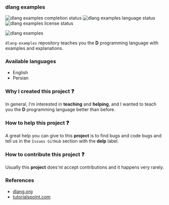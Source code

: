 ### dlang examples

![dlang examples completion status](https://badgen.net/badge/completion/no/red)
![dlang examples language status](https://badgen.net/badge/language/d/grey)
![dlang examples license status](https://badgen.net/badge/license/BSD-3-Clause/grey)

<img
    src="https://github.com/sami2020pro/dlang-examples/data/dlang-examples-1280-640.png"
    alt="dlang examples"
    style="max-width:100%;"
/>

`dlang-examples` repository teaches you the **D** programming language with examples and explanations.

### Available languages
- English
- Persian

### Why I created this project :question:
In general, I'm interested in **teaching** and **helping**, and I wanted to teach you the **D** programming language better than before.

### How to help this project :question:
A great help you can give to this **project** is to find bugs and code bugs and tell us in the `Issues GitHub` section with the **delp** label.

### How to contribute this project :question:
Usually this **project** does'nt accept contributions and it happens very rarely.

### References
- <a href="https://dlang.org/documentation">dlang.org</a>
- <a href="https://tutorialspoint.com/d_programming">tutorialspoint.com</a>
